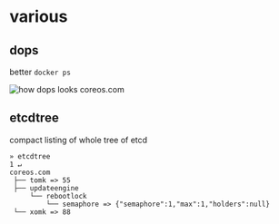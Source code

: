 # various

## dops

better `docker ps`

![how dops looks](http://i.imgur.com/QkJ6Px9.png)
coreos.com

## etcdtree

compact listing of whole tree of etcd 
```
» etcdtree                                                                  1 ↵
coreos.com
 ├── tomk => 55
 ├── updateengine
     └── rebootlock
         └── semaphore => {"semaphore":1,"max":1,"holders":null}
 └── xomk => 88
```
